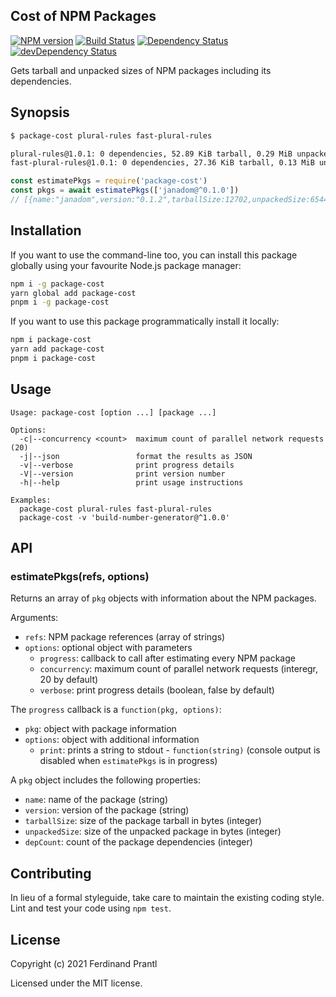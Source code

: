 ## Cost of NPM Packages

[![NPM version](https://badge.fury.io/js/package-cost.png)](http://badge.fury.io/js/package-cost)
[![Build Status](https://github.com/prantlf/package-cost/workflows/Test/badge.svg)](https://github.com/prantlf/package-cost/actions)
[![Dependency Status](https://david-dm.org/prantlf/package-cost.svg)](https://david-dm.org/prantlf/package-cost)
[![devDependency Status](https://david-dm.org/prantlf/package-cost/dev-status.svg)](https://david-dm.org/prantlf/package-cost#info=devDependencies)

Gets tarball and unpacked sizes of NPM packages including its dependencies.

## Synopsis

```txt
$ package-cost plural-rules fast-plural-rules

plural-rules@1.0.1: 0 dependencies, 52.89 KiB tarball, 0.29 MiB unpacked
fast-plural-rules@1.0.1: 0 dependencies, 27.36 KiB tarball, 0.13 MiB unpacked
```

```js
const estimatePkgs = require('package-cost')
const pkgs = await estimatePkgs(['janadom@^0.1.0'])
// [{name:"janadom",version:"0.1.2",tarballSize:12702,unpackedSize:65449,depCount:0}]
```

## Installation

If you want to use the command-line too, you can install this package globally using your favourite Node.js package manager:

```sh
npm i -g package-cost
yarn global add package-cost
pnpm i -g package-cost
```

If you want to use this package programmatically install it locally:

```sh
npm i package-cost
yarn add package-cost
pnpm i package-cost
```

## Usage

    Usage: package-cost [option ...] [package ...]

    Options:
      -c|--concurrency <count>  maximum count of parallel network requests (20)
      -j|--json                 format the results as JSON
      -v|--verbose              print progress details
      -V|--version              print version number
      -h|--help                 print usage instructions

    Examples:
      package-cost plural-rules fast-plural-rules
      package-cost -v 'build-number-generator@^1.0.0'

## API

### estimatePkgs(refs, options)

Returns an array of `pkg` objects with information about the NPM packages.

Arguments:

* `refs`: NPM package references (array of strings)
* `options`: optional object with parameters
  * `progress`: callback to call after estimating every NPM package
  * `concurrency`: maximum count of parallel network requests (interegr, 20 by default)
  * `verbose`: print progress details (boolean, false by default)

The `progress` callback is a `function(pkg, options)`:

* `pkg`: object with package information
* `options`: object with additional information
  * `print`: prints a string to stdout - `function(string)` (console output is disabled when `estimatePkgs` is in progress)

A `pkg` object includes the following properties:

* `name`: name of the package (string)
* `version`: version of the package (string)
* `tarballSize`: size of the package tarball in bytes (integer)
* `unpackedSize`: size of the unpacked package in bytes (integer)
* `depCount`: count of the package dependencies (integer)

## Contributing

In lieu of a formal styleguide, take care to maintain the existing coding style. Lint and test your code using `npm test`.

## License

Copyright (c) 2021 Ferdinand Prantl

Licensed under the MIT license.

